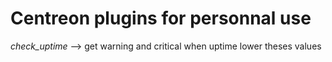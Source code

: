 # Centreon plugins for personnal use

_check_uptime_ --> get warning and critical when uptime lower theses values
